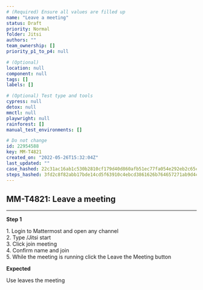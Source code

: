 ```yaml
---
# (Required) Ensure all values are filled up
name: "Leave a meeting"
status: Draft
priority: Normal
folder: Jitsi
authors: ""
team_ownership: []
priority_p1_to_p4: null

# (Optional)
location: null
component: null
tags: []
labels: []

# (Optional) Test type and tools
cypress: null
detox: null
mmctl: null
playwright: null
rainforest: []
manual_test_environments: []

# Do not change
id: 22954588
key: MM-T4821
created_on: "2022-05-26T15:32:04Z"
last_updated: ""
case_hashed: 22c31ac16ab1c530b2810cf179d40d860afb51ec77fa054e292eb2c65c967f293d3f8466bc09727a506b01b408cc4418
steps_hashed: 3fd2c8f82abb17bde14cd5f63910c4ebcd3861626b764657271ab9d4c3e890766a9764ded48579592100820a494b8c3d
---
```


<!-- (Auto-generated) Based on frontmatter's "key" and "name" -->

## MM-T4821: Leave a meeting

---

**Step 1**

1\. Login to Mattermost and open any channel\
2\. Type /Jitsi start\
3\. Click join meeting\
4\. Confirm name and join\
5\. While the meeting is running click the Leave the Meeting button

**Expected**

Use leaves the meeting
